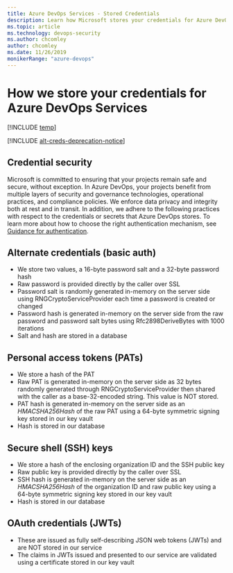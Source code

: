 ```yaml
---
title: Azure DevOps Services - Stored Credentials
description: Learn how Microsoft stores your credentials for Azure DevOps
ms.topic: article
ms.technology: devops-security
ms.author: chcomley
author: chcomley
ms.date: 11/26/2019
monikerRange: "azure-devops"
---
```


# How we store your credentials for Azure DevOps Services

[!INCLUDE [temp](../../includes/version-vsts-only.md)]

[!INCLUDE [alt-creds-deprecation-notice](../../includes/alt-creds-deprecation-notice.md)]

## Credential security

Microsoft is committed to ensuring that your projects remain safe and secure, without exception. In Azure DevOps, your projects benefit from multiple layers of security and governance technologies, operational practices, and compliance policies. We enforce data privacy and integrity both at rest and in transit. In addition, we adhere to the following practices with respect to the credentials or secrets that Azure DevOps stores. To learn more about how to choose the right authentication mechanism, see [Guidance for authentication](../../integrate/get-started/authentication/authentication-guidance.md).

## Alternate credentials (basic auth)

- We store two values, a 16-byte password salt and a 32-byte password hash
- Raw password is provided directly by the caller over SSL
- Password salt is randomly generated in-memory on the server side using RNGCryptoServiceProvider each time a password is created or changed
- Password hash is generated in-memory on the server side from the raw password and password salt bytes using Rfc2898DeriveBytes with 1000 iterations
- Salt and hash are stored in a database

## Personal access tokens (PATs)

- We store a hash of the PAT
- Raw PAT is generated in-memory on the server side as 32 bytes randomly generated through RNGCryptoServiceProvider then shared with the caller as a base-32-encoded string. This value is NOT stored.
- PAT hash is generated in-memory on the server side as an _HMACSHA256Hash_ of the raw PAT using a 64-byte symmetric signing key stored in our key vault
- Hash is stored in our database

## Secure shell (SSH) keys

- We store a hash of the enclosing organization ID and the SSH public key
- Raw public key is provided directly by the caller over SSL
- SSH hash is generated in-memory on the server side as an _HMACSHA256Hash_ of the organization ID and raw public key using a 64-byte symmetric signing key stored in our key vault
- Hash is stored in our database

## OAuth credentials (JWTs)

- These are issued as fully self-describing JSON web tokens (JWTs) and are NOT stored in our service
- The claims in JWTs issued and presented to our service are validated using a certificate stored in our key vault
